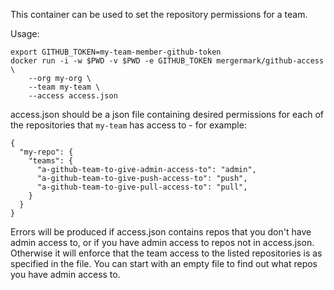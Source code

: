 This container can be used to set the repository permissions for a team.

Usage:

    export GITHUB_TOKEN=my-team-member-github-token
    docker run -i -w $PWD -v $PWD -e GITHUB_TOKEN mergermark/github-access \
        --org my-org \
        --team my-team \
        --access access.json

access.json should be a json file containing desired permissions for each of
the repositories that `my-team` has access to - for example:

    {
      "my-repo": {
        "teams": {
          "a-github-team-to-give-admin-access-to": "admin",
          "a-github-team-to-give-push-access-to": "push",
          "a-github-team-to-give-pull-access-to": "pull",
        }
      }
    }

Errors will be produced if access.json contains repos that you don't have admin
access to, or if you have admin access to repos not in access.json. Otherwise
it will enforce that the team access to the listed repositories is as
specified in the file. You can start with an empty file to find out what repos
you have admin access to.
